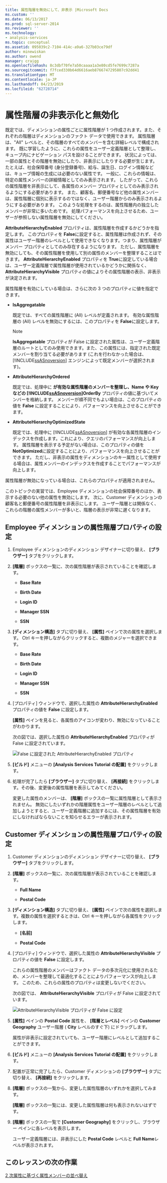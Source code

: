 ```yaml
---
title: 属性階層を無効にして、非表示 |Microsoft Docs
ms.custom: ''
ms.date: 06/13/2017
ms.prod: sql-server-2014
ms.reviewer: ''
ms.technology:
- analysis-services
ms.topic: conceptual
ms.assetid: 095039c2-7104-414c-a9a6-327b03ce79df
author: minewiskan
ms.author: owend
manager: craigg
ms.openlocfilehash: 8c3dbf70fe7a50caaaa1a3e80cd5fe7699c7287a
ms.sourcegitcommit: f7fced330b64d6616aeb8766747295807c92dd41
ms.translationtype: MT
ms.contentlocale: ja-JP
ms.lasthandoff: 04/23/2019
ms.locfileid: "62728714"
---
```

# <a name="hiding-and-disabling-attribute-hierarchies"></a>属性階層の非表示化と無効化
  既定では、ディメンションの属性ごとに属性階層が 1 つ作成されます。また、それぞれの階層はディメンションのファクト データで使用できます。 属性階層は、"All" レベルと、その階層のすべてのメンバーを含む詳細レベルで構成されます。 既に学習したように、これらの属性をユーザー定義階層として整理し、キューブ内にナビゲーション パスを設けることができます。 状況によっては、一部の属性とその階層を無効にしたり、非表示にしたりする必要が生じます。 たとえば、社会保障番号 (身分登録番号)、給与、誕生日、ログイン情報などは、キューブ情報の生成には必要のない属性です。 一般に、これらの情報は、特定の属性メンバーの詳細情報としてのみ表示されます。 したがって、これらの属性階層を非表示にして、各属性のメンバー プロパティとしてのみ表示されるようにする必要があります。 また、顧客名、郵便番号など他の属性メンバーは、属性階層に個別に表示するのではなく、ユーザー階層からのみ表示されるようにする必要があります。 このような処理をするのは、属性階層内の独立したメンバーが非常に多いためです。 処理パフォーマンスを向上させるため、ユーザーが参照しない属性階層を無効にしてください。  
  
 **AttributeHierarchyEnabled** プロパティは、属性階層を作成するかどうかを指定します。 このプロパティを **False**に設定すると、属性階層は作成されず、その属性はユーザー階層のレベルとして使用できなくなります。つまり、属性階層がメンバー プロパティとしてのみ存在するようになります。 ただし、属性階層を無効にしても、その属性階層を使用して別の属性のメンバーを整理することはできます。 **AttributeHierarchyEnabled** プロパティを **True**に設定している場合は、ユーザー定義階層で属性階層が使用されているかどうかに関係なく、 **AttributeHierarchyVisible** プロパティの値によりその属性階層の表示、非表示が決定されます。  
  
 属性階層を有効にしている場合は、さらに次の 3 つのプロパティに値を指定できます。  
  
-   **IsAggregatable**  
  
     既定では、すべての属性階層に (All) レベルが定義されます。 有効な属性階層の (All) レベルを無効にするには、このプロパティを **False**に設定します。  
  
    > [!NOTE]  
    >  **IsAggregatable** プロパティが False に設定された属性は、ユーザー定義階層のルートとしてのみ使用できます。また、この属性には、指定された既定メンバーを割り当てる必要があります (これを行わなかった場合は、 [!INCLUDE[ssASnoversion](../includes/ssasnoversion-md.md)] エンジンによって既定メンバーが選択されます)。  
  
-   **AttributeHierarchyOrdered**  
  
     既定では、処理中に  **が有効な属性階層のメンバーを整理し、Name や Key などの [!INCLUDE[ssASnoversion](../includes/ssasnoversion-md.md)]OrderBy** プロパティの値に基づいてメンバーを格納します。 メンバーが順不同でもよい場合は、このプロパティの値を **False** に設定することにより、パフォーマンスを向上させることができます。  
  
-   **AttributeHierarchyOptimizedState**  
  
     既定では、処理中に [!INCLUDE[ssASnoversion](../includes/ssasnoversion-md.md)] が有効な各属性階層のインデックスを作成します。これにより、クエリのパフォーマンスが向上します。 属性階層を表示する予定がない場合は、このプロパティの値を **NotOptimized**に設定することにより、パフォーマンスを向上させることができます。 ただし、非表示の属性をディメンションのキー属性として使用する場合は、属性メンバーのインデックスを作成することでパフォーマンスが向上します。  
  
 属性階層が無効になっている場合は、これらのプロパティが適用されません。  
  
 このトピックの実習では、Employee ディメンションの社会保障番号のほか、表示する必要のない他の属性を無効にします。 次に、Customer ディメンションの顧客名と郵便番号の属性階層を非表示にします。 ユーザー階層とは関係なく、これらの階層の属性メンバーが多いと、階層の表示が非常に遅くなります。  
  
## <a name="setting-attribute-hierarchy-properties-in-the-employee-dimension"></a>Employee ディメンションの属性階層プロパティの設定  
  
1.  Employee ディメンションのディメンション デザイナーに切り替え、 **[ブラウザー]** タブをクリックします。  
  
2.  **[階層]** ボックスの一覧に、次の属性階層が表示されていることを確認します。  
  
    -   **Base Rate**  
  
    -   **Birth Date**  
  
    -   **Login ID**  
  
    -   **Manager SSN**  
  
    -   **SSN**  
  
3.  **[ディメンション構造]** タブに切り替え、 **[属性]** ペインで次の属性を選択します。 Ctrl キーを押しながらクリックすると、複数のメジャーを選択できます。  
  
    -   **Base Rate**  
  
    -   **Birth Date**  
  
    -   **Login ID**  
  
    -   **Manager SSN**  
  
    -   **SSN**  
  
4.  [プロパティ] ウィンドウで、選択した属性の **AttributeHierarchyEnabled** プロパティの値を **False** に設定します。  
  
     **[属性]** ペインを見ると、各属性のアイコンが変わり、無効になっていることがわかります。  
  
     次の図では、選択した属性の **AttributeHierarchyEnabled** プロパティが False に設定されています。  
  
     ![False に設定された AttributeHierarchyEnabled プロパティ](../../2014/tutorials/media/l4-hierarchyenabled-1.gif "AttributeHierarchyEnabled プロパティが False に設定")  
  
5.  **[ビルド]** メニューの **[Analysis Services Tutorial の配置]** をクリックします。  
  
6.  処理が完了したら **[ブラウザー]** タブに切り替え、 **[再接続]** をクリックします。その後、変更後の属性階層を表示してみてください。  
  
     変更した属性のメンバーは、 **[階層]** ボックスの一覧に属性階層として表示されません。 無効にしたいずれかの階層属性をユーザー階層のレベルとして追加しようとすると、ユーザー定義階層に追加するには、その属性階層を有効にしなければならないことを知らせるエラーが表示されます。  
  
## <a name="setting-attribute-hierarchy-properties-in-the-customer-dimension"></a>Customer ディメンションの属性階層プロパティの設定  
  
1.  Customer ディメンションのディメンション デザイナーに切り替え、 **[ブラウザー]** タブをクリックします。  
  
2.  **[階層]** ボックスの一覧に、次の属性階層が表示されていることを確認します。  
  
    -   **Full Name**  
  
    -   **Postal Code**  
  
3.  **[ディメンション構造]** タブに切り替え、 **[属性]** ペインで次の属性を選択します。複数の属性を選択するときは、Ctrl キーを押しながら各属性をクリックします。  
  
    -   **[名前]**  
  
    -   **Postal Code**  
  
4.  [プロパティ] ウィンドウで、選択した属性の **AttributeHierarchyVisible** プロパティの値を **False** に設定します。  
  
     これらの属性階層のメンバーはファクト データの多次元化に使用されるため、メンバーを整理して最適化することによりパフォーマンスが向上します。 このため、これらの属性のプロパティは変更しないでください。  
  
     次の図では、 **AttributeHierarchyVisible** プロパティが False に設定されています。  
  
     ![AttributeHierarchyVisible プロパティが False に設定](../../2014/tutorials/media/l4-hierarchyvisible-1.gif "AttributeHierarchyVisible プロパティが False に設定")  
  
5.  **[属性]** ペインの **Postal Code** 属性を、 **[階層とレベル]** ペインの **Customer Geography** ユーザー階層 ( **City** レベルのすぐ下) にドラッグします。  
  
     属性が非表示に設定されていても、ユーザー階層にレベルとして追加することができます。  
  
6.  **[ビルド]** メニューの **[Analysis Services Tutorial の配置]** をクリックします。  
  
7.  配置が正常に完了したら、Customer ディメンションの **[ブラウザー]** タブに切り替え、 **[再接続]** をクリックします。  
  
8.  **[階層]** ボックスの一覧から、変更した属性階層のいずれかを選択してみます。  
  
     **[階層]** ボックスの一覧には、変更した属性階層は何も表示されないはずです。  
  
9. **[階層]** ボックスの一覧で **[Customer Geography]** をクリックし、ブラウザー ペインに各レベルを表示します。  
  
     ユーザー定義階層には、非表示にした **Postal Code** レベルと **Full Name**レベルが表示されます。  
  
## <a name="next-task-in-lesson"></a>このレッスンの次の作業  
 [2 次属性に基づく属性メンバーの並べ替え](../analysis-services/lesson-4-5-sorting-attribute-members-based-on-a-secondary-attribute.md)  
  
  
